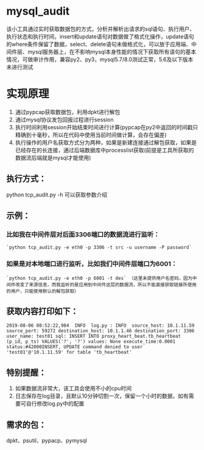 # mysql_audit

该小工具通过实时获取数据包的方式，分析并解析出请求的sql语句、执行用户、执行状态和执行时间，insert和update语句对数据做了格式化操作，update语句的where条件保留了数据，select、delete语句未做格式化，可以放于应用端、中间件层、mysql服务器上，在不影响mysql本身性能的情况下获取所有语句的基本情况，可做审计作用，兼容py2、py3，mysql5.7/8.0测试正常，5.6及以下版本未进行测试



# 实现原理

 1. 通过pypcap获取数据包，利用dpkt进行解包
 2. 通过mysql协议发包回报过程进行session
 3. 执行时间利用session开始结束时间进行计算(pypcap在py2中返回的时间戳只精确到十毫秒，所以在代码中使用当前时间做计算，会存在偏差)
 4. 执行操作的用户名获取方式分为两种，如果是新建连接通过解包获取，如果是已经存在的长连接，通过后端数据库中processlist获取(前提是工具所获取的数据流后端就是mysql才能使用)

## 执行方式：

python tcp_audit.py -h 可以获取参数介绍

## 示例：

### 比如我在中间件层对后面3306端口的数据流进行监听：
	`python tcp_audit.py -e eth0 -p 3306 -t src -u username -P password`  
### 如果是对本地端口进行监听，比如我们中间件层端口为6001： 
	`python tcp_audit.py -e eth0 -p 6001 -t des` （这里未提供用户名密码，因为中间件改变了来源信息，而我监听的是应用到中间件这层的数据流，所以不能直接获取链接所使用的用户，只能使用默认的解包获取）

## 获取内容打印如下：

	2019-08-06 08:52:22,984  INFO  log.py : INFO  source_host: 10.1.11.59 source_port: 59272 destination_host: 10.1.1.46 destination_port: 3306 user_name: test01 sql: INSERT INTO proxy_heart_beat.tb_heartbeat (p_id, p_ts) VALUES('?', '?') values: None execute_time:0.0001  status:#42000INSERT, UPDATE command denied to user 'test01'@'10.1.11.59' for table 'tb_heartbeat'

## 特别提醒：

 1. 如果数据流非常大，该工具会使用不小的cpu时间
 2. 日志保存在log目录，且默认10分钟切割一次，保留一个小时的数据，如有需要可自行修改log.py中的配置

## 需求的包：

dpkt、psutil、pypacp、pymysql


